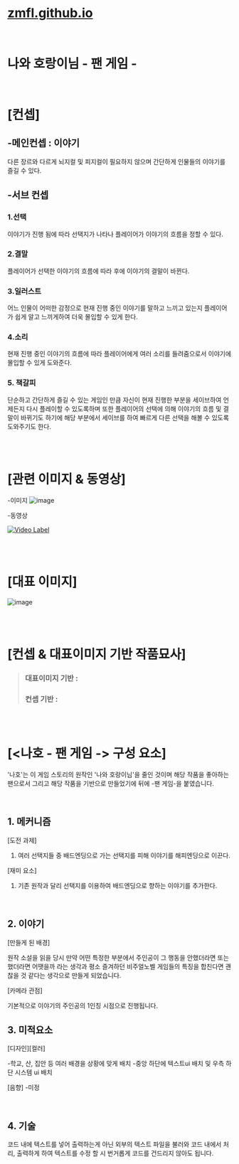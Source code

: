 # [zmfl.github.io](https://zmfl.github.io/)

<br>

# 나와 호랑이님 - 팬 게임 -

<br>

# [컨셉]
## -메인컨셉 : 이야기
다른 장르와 다르게 뇌지컬 및 피지컬이 필요하지 않으며 간단하게 인물들의 이야기를 즐길 수 있다.

## -서브 컨셉
### 1.선택 
이야기가 진행 됨에 따라 선택지가 나타나 플레이어가 이야기의 흐름을 정할 수 있다.

### 2.결말
플레이어가 선택한 이야기의 흐름에 따라 후에 이야기의 결말이 바뀐다.

### 3.일러스트
어느 인물이 어떠한 감정으로 현재 진행 중인 이야기를 말하고 느끼고 있는지 플레이어가 쉽게 알고 느끼게하여 더욱 몰입할 수 있게 한다.

### 4.소리
현재 진행 중인 이야기의 흐름에 따라 플레이어에게 여러 소리를 들려줌으로서 이야기에 몰입할 수 있게 도와준다.

### 5. 책갈피
단순하고 간단하게 즐길 수 있는 게임인 만큼 자신이 현재 진행한 부분을 세이브하여 언제든지 다시 플레이할 수 있도록하며 또한 플레이어의 선택에 의해 이야기의 흐름 및 결말이 바뀌기도 하기에 해당 부분에서 세이브를 하여 빠르게 다른 선택을 해볼 수 있도록 도와주기도 한다.

<br><br>

# [관련 이미지 & 동영상]

-이미지
![image](https://github.com/zmfl/zmfl.github.io/assets/23565281/eb08b160-8b30-4aa9-aaa8-160eb6fafaaf)

-동영상

[![Video Label](https://img.youtube.com/vi/GHcdHO9mz-4/0.jpg)](https://www.youtube.com/GHcdHO9mz-4)

<br><br>

# [대표 이미지]
![image](https://github.com/zmfl/zmfl.github.io/assets/23565281/d0acb966-5037-478a-a304-80eb03195ba0)

<br><br>

# [컨셉 & 대표이미지 기반 작품묘사]

> ### 대표이미지 기반 :
> ### 컨셉 기반 :

<br><br>

# [<나호 - 팬 게임 -> 구성 요소]
'나호'는 이 게임 스토리의 원작인 '나와 호랑이님'을 줄인 것이며 해당 작품을 좋아하는 팬으로서 그리고 해당 작품을 기반으로 만들었기에 뒤에 -팬 게임-을 붙였습니다.

<br>

## 1. 메커니즘

[도전 과제]

1. 여러 선택지들 중 배드엔딩으로 가는 선택지를 피해 이야기를 해피엔딩으로 이끈다.

[재미 요소]

1. 기존 원작과 달리 선택지를 이용하여 배드엔딩으로 향하는 이야기를 추가한다.

<br>

## 2. 이야기
[만들게 된 배경]

원작 소설을 읽을 당시 만약 어떤 특정한 부분에서 주인공이 그 행동을 안했더라면 또는 했더라면 어땟을까 라는 생각과 평소 즐겨하던 비주얼노벨 게임들의 특징을 합친다면 괜찮을 것 같다는 생각으로 만들게 되었습니다.

[카메라 관점]

기본적으로 이야기의 주인공의 1인칭 시점으로 진행됩니다.

## 3. 미적요소

[디자인][컬러]

-학교, 산, 집안 등 여러 배경을 상황에 맞게 배치
-중앙 하단에 텍스트ui 배치 및 우측 하단 시스템 ui 배치

[음향]
-미정

<br>

## 4. 기술

코드 내에 텍스트를 넣어 출력하는게 아닌 외부의 텍스트 파일을 불러와 코드 내에서 처리, 출력하게 하여 텍스트를 수정 할 시 번거롭게 코드를 건드리지 않아도 됩니다.
